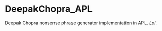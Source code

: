 DeepakChopra_APL
================

Deepak Chopra nonsense phrase generator implementation in APL.  *Lol*.
